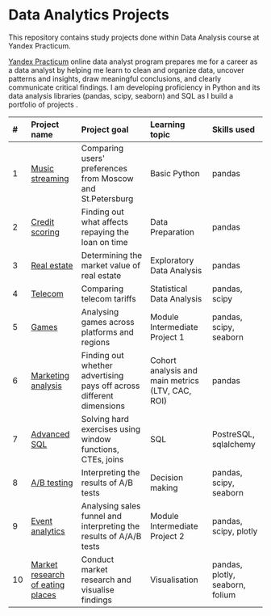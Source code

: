 # Data Analytics Projects
This repository contains study projects done within Data Analysis course at Yandex Practicum.

[Yandex Practicum](https://practicum.com/data-analyst/#about) online data analyst program prepares me for a career as a data analyst by helping me learn to clean and organize data, uncover patterns and insights, draw meaningful conclusions, and clearly communicate critical findings. I am developing proficiency in Python and its data analysis libraries (pandas, scipy, seaborn) and SQL as I build a portfolio of projects .






|#| Project name           | Project goal                 | Learning topic                 | Skills used                 |
| :-- | :--------------------- | :-------------------------- | :-------------------------- | :---------------------------   |
| 1   | [Music streaming](https://github.com/vdmilov/data_analytics_projects/tree/main/Music%20streaming)        | Comparing users' preferences from Moscow and St.Petersburg | Basic Python | pandas
| 2   | [Credit scoring](https://github.com/vdmilov/data_analytics_projects/tree/main/Credit%20scoring)        | Finding out what affects repaying the loan on time | Data Preparation | pandas
| 3   | [Real estate](https://github.com/vdmilov/data_analytics_projects/tree/main/Real%20estate)        | Determining the market value of real estate | Exploratory Data Analysis | pandas
| 4   | [Telecom](https://github.com/vdmilov/data_analytics_projects/tree/main/Telecom)        | Comparing telecom tariffs | Statistical Data Analysis | pandas, scipy
| 5   | [Games](https://github.com/vdmilov/data_analytics_projects/tree/main/Games)        | Analysing games across platforms and regions | Module Intermediate Project 1 | pandas, scipy, seaborn
| 6   | [Marketing analysis](https://github.com/vdmilov/data_analytics_projects/tree/main/Marketing%20analysis)        | Finding out whether advertising pays off across different dimensions | Cohort analysis and main metrics (LTV, CAC, ROI) | pandas
| 7   | [Advanced SQL](https://github.com/vdmilov/data_analytics_projects/tree/main/Advanced%20SQL)        | Solving hard exercises using window functions, CTEs, joins | SQL | PostreSQL, sqlalchemy
| 8   | [A/B testing](https://github.com/vdmilov/data_analytics_projects/tree/main/AB%20testing)        | Interpreting the results of A/B tests | Decision making | pandas, scipy, seaborn
| 9   | [Event analytics](https://github.com/vdmilov/data_analytics_projects/tree/main/Event%20analytics)        | Analysing sales funnel and interpreting the results of A/A/B tests | Module Intermediate Project 2 | pandas, scipy, plotly
| 10   | [Market research of eating places](https://github.com/vdmilov/data_analytics_projects/tree/main/Market%20research%20of%20eating%20places)        | Conduct market research and visualise findings | Visualisation | pandas, plotly, seaborn, folium



